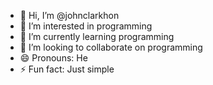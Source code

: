 - 👋 Hi, I’m @johnclarkhon
- 👀 I’m interested in programming
- 🌱 I’m currently learning programming
- 💞️ I’m looking to collaborate on programming
- 😄 Pronouns: He
- ⚡ Fun fact: Just simple

<!---
johnclarkhon/johnclarkhon is a ✨ special ✨ repository because its `README.md` (this file) appears on your GitHub profile.
You can click the Preview link to take a look at your changes.
--->
